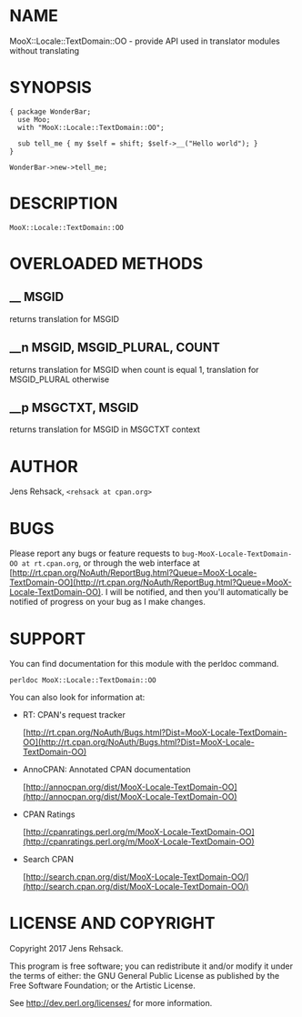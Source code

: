 # NAME

MooX::Locale::TextDomain::OO - provide API used in translator modules without translating

# SYNOPSIS

    { package WonderBar;
      use Moo;
      with "MooX::Locale::TextDomain::OO";

      sub tell_me { my $self = shift; $self->__("Hello world"); }
    }

    WonderBar->new->tell_me;

# DESCRIPTION

`MooX::Locale::TextDomain::OO` 

# OVERLOADED METHODS

## \_\_ MSGID

returns translation for MSGID

## \_\_n MSGID, MSGID\_PLURAL, COUNT

returns translation for MSGID when count is equal 1, translation for MSGID\_PLURAL otherwise

## \_\_p MSGCTXT, MSGID

returns translation for MSGID in MSGCTXT context

# AUTHOR

Jens Rehsack, `<rehsack at cpan.org>`

# BUGS

Please report any bugs or feature requests to
`bug-MooX-Locale-TextDomain-OO at rt.cpan.org`, or through the web interface at
[http://rt.cpan.org/NoAuth/ReportBug.html?Queue=MooX-Locale-TextDomain-OO](http://rt.cpan.org/NoAuth/ReportBug.html?Queue=MooX-Locale-TextDomain-OO).
I will be notified, and then you'll automatically be notified of progress
on your bug as I make changes.

# SUPPORT

You can find documentation for this module with the perldoc command.

    perldoc MooX::Locale::TextDomain::OO

You can also look for information at:

- RT: CPAN's request tracker

    [http://rt.cpan.org/NoAuth/Bugs.html?Dist=MooX-Locale-TextDomain-OO](http://rt.cpan.org/NoAuth/Bugs.html?Dist=MooX-Locale-TextDomain-OO)

- AnnoCPAN: Annotated CPAN documentation

    [http://annocpan.org/dist/MooX-Locale-TextDomain-OO](http://annocpan.org/dist/MooX-Locale-TextDomain-OO)

- CPAN Ratings

    [http://cpanratings.perl.org/m/MooX-Locale-TextDomain-OO](http://cpanratings.perl.org/m/MooX-Locale-TextDomain-OO)

- Search CPAN

    [http://search.cpan.org/dist/MooX-Locale-TextDomain-OO/](http://search.cpan.org/dist/MooX-Locale-TextDomain-OO/)

# LICENSE AND COPYRIGHT

Copyright 2017 Jens Rehsack.

This program is free software; you can redistribute it and/or modify it
under the terms of either: the GNU General Public License as published
by the Free Software Foundation; or the Artistic License.

See http://dev.perl.org/licenses/ for more information.

